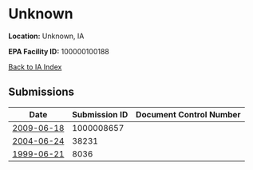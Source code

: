 # Unknown

**Location:** Unknown, IA

**EPA Facility ID:** 100000100188

[Back to IA Index](../../index.md)

## Submissions

| Date | Submission ID | Document Control Number |
|------|--------------|-------------------------|
| [2009-06-18](submissions/1000008657.md) | 1000008657 |  |
| [2004-06-24](submissions/38231.md) | 38231 |  |
| [1999-06-21](submissions/8036.md) | 8036 |  |
